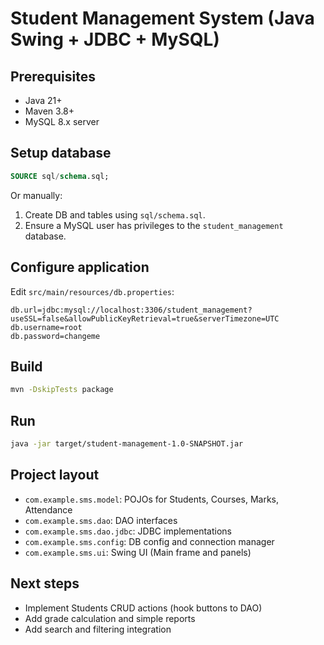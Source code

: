 # Student Management System (Java Swing + JDBC + MySQL)

## Prerequisites
- Java 21+
- Maven 3.8+
- MySQL 8.x server

## Setup database
```sql
SOURCE sql/schema.sql;
```
Or manually:
1. Create DB and tables using `sql/schema.sql`.
2. Ensure a MySQL user has privileges to the `student_management` database.

## Configure application
Edit `src/main/resources/db.properties`:
```
db.url=jdbc:mysql://localhost:3306/student_management?useSSL=false&allowPublicKeyRetrieval=true&serverTimezone=UTC
db.username=root
db.password=changeme
```

## Build
```bash
mvn -DskipTests package
```

## Run
```bash
java -jar target/student-management-1.0-SNAPSHOT.jar
```

## Project layout
- `com.example.sms.model`: POJOs for Students, Courses, Marks, Attendance
- `com.example.sms.dao`: DAO interfaces
- `com.example.sms.dao.jdbc`: JDBC implementations
- `com.example.sms.config`: DB config and connection manager
- `com.example.sms.ui`: Swing UI (Main frame and panels)

## Next steps
- Implement Students CRUD actions (hook buttons to DAO)
- Add grade calculation and simple reports
- Add search and filtering integration